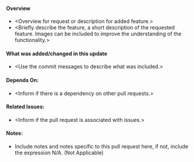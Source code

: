 
#### **Overview**

- \<Overview for request or description for added feature.\>
- \<Briefly describe the feature, a short description of the requested feature.
        Images can be included to improve the understanding of the functionality.\>

#### **What was added/changed in this update**

- \<Use the commit messages to describe what was included.\>

#### **Depends On:**

- \<Inform if there is a dependency on other pull requests.\>

#### **Related Issues:**

- \<Inform if the pull request is associated with issues.\>

#### **Notes:**

- Include notes and notes specific to this pull request here, if not, include the expression N/A. (Not Applicable)
